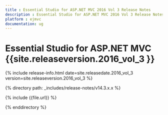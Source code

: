 ```yaml
---
title : Essential Studio for ASP.NET MVC 2016 Vol 3 Release Notes
description : Essential Studio for ASP.NET MVC 2016 Vol 3 Release Notes
platform : ejmvc
documentation: ug
---
```


# Essential Studio for ASP.NET MVC {{site.releaseversion.2016_vol_3 }}

{% include release-info.html date=site.releasedate.2016_vol_3 version=site.releaseversion.2016_vol_3 %} 

{% directory path: _includes/release-notes/v14.3.x.x %}

{% include {{file.url}} %}

{% enddirectory %}